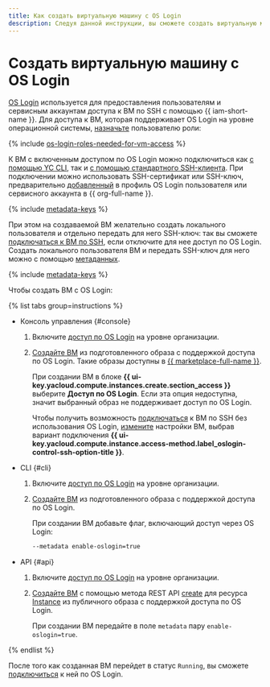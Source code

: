 ```yaml
---
title: Как создать виртуальную машину с OS Login
description: Следуя данной инструкции, вы сможете создать виртуальную машину с возможностью доступа по OS Login.
---
```


# Создать виртуальную машину с OS Login

[OS Login](../../../organization/concepts/os-login.md) используется для предоставления пользователям и сервисным аккаунтам доступа к ВМ по SSH c помощью {{ iam-short-name }}. Для доступа к ВМ, которая поддерживает OS Login на уровне операционной системы, [назначьте](../../../iam/operations/roles/grant.md) пользователю роли:

{% include [os-login-roles-needed-for-vm-access](../../../_includes/organization/os-login-roles-needed-for-vm-access.md) %}

К ВМ с включенным доступом по OS Login можно подключиться как [с помощью YC CLI](os-login.md#connect-with-yc-cli), так и [с помощью стандартного SSH-клиента](os-login.md#connect-with-ssh-client). При подключении можно использовать SSH-сертификат или SSH-ключ, предварительно [добавленный](../../../organization/operations/add-ssh.md) в профиль OS Login пользователя или сервисного аккаунта в {{ org-full-name }}.

{% include [metadata-keys](../../../_includes/compute/os-login-enablement-notice.md) %}

При этом на создаваемой ВМ желательно создать локального пользователя и отдельно передать для него SSH-ключ: так вы сможете [подключаться к ВМ по SSH](./ssh.md#vm-connect), если отключите для нее доступ по OS Login. Создать локального пользователя ВМ и передать SSH-ключ для него можно с помощью [метаданных](../../concepts/vm-metadata.md#how-to-send-metadata).

{% include [metadata-keys](../../../_includes/compute/metadata-keys.md) %}

Чтобы создать ВМ с OS Login:

{% list tabs group=instructions %}

- Консоль управления {#console}

  1. Включите [доступ по OS Login](../../../organization/operations/os-login-access.md) на уровне организации.

  1. [Создайте ВМ](../images-with-pre-installed-software/create.md) из подготовленного образа с поддержкой доступа по OS Login. Такие образы доступны в [{{ marketplace-full-name }}](/marketplace).
  
     При создании ВМ в блоке **{{ ui-key.yacloud.compute.instances.create.section_access }}** выберите **Доступ по OS Login**. Если эта опция недоступна, значит выбранный образ не поддерживает доступ по OS Login.
  
     Чтобы получить возможность [подключаться](./ssh.md#vm-connect) к ВМ по SSH без использования OS Login, [измените](../vm-control/vm-update.md) настройки ВМ, выбрав вариант подключения **{{ ui-key.yacloud.compute.instance.access-method.label_oslogin-control-ssh-option-title }}**.

- CLI {#cli}

  1. Включите [доступ по OS Login](../../../organization/operations/os-login-access.md) на уровне организации.

  1. [Создайте ВМ](../images-with-pre-installed-software/create.md) из подготовленного образа с поддержкой доступа по OS Login.
  
     При создании ВМ добавьте флаг, включающий доступ через OS Login:

     ```bash
     --metadata enable-oslogin=true
     ```

- API {#api}

  1. Включите [доступ по OS Login](../../../organization/operations/os-login-access.md) на уровне организации.

  1. [Создайте ВМ](../vm-create/create-linux-vm.md) с помощью метода REST API [create](../../api-ref/Instance/create.md) для ресурса [Instance](../../api-ref/Instance/) из публичного образа с поддержкой доступа по OS Login.

     При создании ВМ передайте в поле `metadata` пару `enable-oslogin=true`.

{% endlist %}

После того как созданная ВМ перейдет в статус `Running`, вы сможете [подключиться](./os-login.md) к ней по OS Login.
